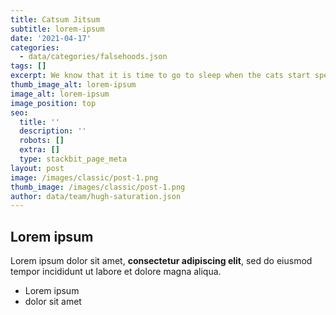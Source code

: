 ```yaml
---
title: Catsum Jitsum
subtitle: lorem-ipsum
date: '2021-04-17'
categories:
  - data/categories/falsehoods.json
tags: []
excerpt: We know that it is time to go to sleep when the cats start speaking latin.
thumb_image_alt: lorem-ipsum
image_alt: lorem-ipsum
image_position: top
seo:
  title: ''
  description: ''
  robots: []
  extra: []
  type: stackbit_page_meta
layout: post
image: /images/classic/post-1.png
thumb_image: /images/classic/post-1.png
author: data/team/hugh-saturation.json
---
```

## Lorem ipsum

Lorem ipsum dolor sit amet, **consectetur adipiscing elit**, sed do eiusmod tempor incididunt ut labore et dolore magna aliqua.

- Lorem ipsum
- dolor sit amet